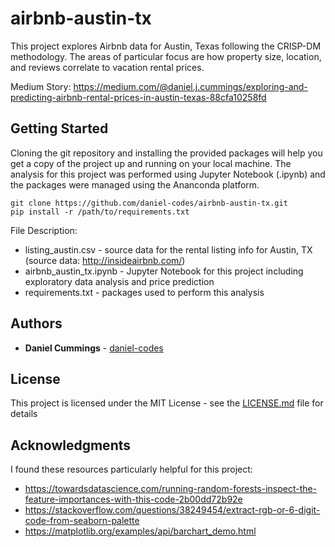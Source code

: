 # airbnb-austin-tx

This project explores Airbnb data for Austin, Texas following the CRISP-DM methodology. The areas of particular focus are how property size, location, and reviews correlate to vacation rental prices. 

Medium Story: https://medium.com/@daniel.j.cummings/exploring-and-predicting-airbnb-rental-prices-in-austin-texas-88cfa10258fd

## Getting Started

Cloning the git repository and installing the provided packages will help you get a copy of the project up and running on your local machine. The analysis for this project was performed using Jupyter Notebook (.ipynb) and the packages were managed using the Ananconda platform. 

```
git clone https://github.com/daniel-codes/airbnb-austin-tx.git
pip install -r /path/to/requirements.txt
```

File Description:
- listing_austin.csv - source data for the rental listing info for Austin, TX (source data: http://insideairbnb.com/)
- airbnb_austin_tx.ipynb - Jupyter Notebook for this project including exploratory data analysis and price prediction
- requirements.txt - packages used to perform this analysis

## Authors

- **Daniel Cummings** - [daniel-codes](https://github.com/daniel-codes)

## License

This project is licensed under the MIT License - see the [LICENSE.md](LICENSE.md) file for details

## Acknowledgments

I found these resources particularly helpful for this project: 
- https://towardsdatascience.com/running-random-forests-inspect-the-feature-importances-with-this-code-2b00dd72b92e
- https://stackoverflow.com/questions/38249454/extract-rgb-or-6-digit-code-from-seaborn-palette
- https://matplotlib.org/examples/api/barchart_demo.html


